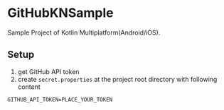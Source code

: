 # GitHubKNSample

Sample Project of Kotlin Multiplatform(Android/iOS).

## Setup

1. get GitHub API token
2. create `secret.properties` at the project root directory with following content

```properties
GITHUB_API_TOKEN=PLACE_YOUR_TOKEN
```
